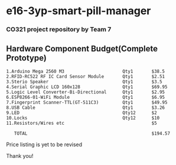 # e16-3yp-smart-pill-manager

### CO321 project repository by Team 7

## Hardware Component Budget(Complete Prototype)

    1.Arduino Mega 2560 M3                      Qty1       $38.5
    2.RFID-RC522 RF IC Card Sensor Module       Qty1       $2.51
    3.Sterio Speaker                            Qty1       $3.5
    4.Serial Graphic LCD 160x128                Qty1       $69.95
    5.Logic Level Converter-Bi-Directional      Qty1       $2.95
    6.ESP8266-01-WiFi Module                    Qty1       $6.95
    7.Fingerprint Scanner-TTL(GT-511C3)         Qty1       $49.95
    8.USB Cable                                 Qty1       $3.26
    9.LED                                       Qty12      $2
    10.Locks                                    Qty12      $10
    11.Resistors/Wires etc                                 $5

       TOTAL                                               $194.57

Price listing is yet to be revised

Thank you!
